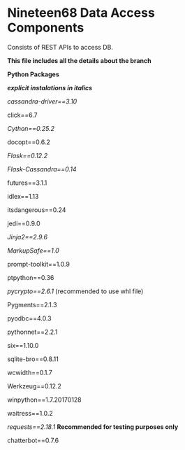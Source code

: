 # Nineteen68 Data Access Components

Consists of REST APIs to access DB.

**This file includes all the details about the branch**

**Python Packages**

**_explicit instalations in italics_**

*cassandra-driver==3.10*

click==6.7

*Cython==0.25.2*

docopt==0.6.2

*Flask==0.12.2*

*Flask-Cassandra==0.14*

futures==3.1.1

idlex==1.13

itsdangerous==0.24

jedi==0.9.0

*Jinja2==2.9.6*

*MarkupSafe==1.0*

prompt-toolkit==1.0.9

ptpython==0.36

*pycrypto==2.6.1* (recommended to use whl file)

Pygments==2.1.3

pyodbc==4.0.3

pythonnet==2.2.1

six==1.10.0

sqlite-bro==0.8.11

wcwidth==0.1.7

Werkzeug==0.12.2

winpython==1.7.20170128

waitress==1.0.2

*requests==2.18.1* **Recommended for testing purposes only**

chatterbot==0.7.6 

